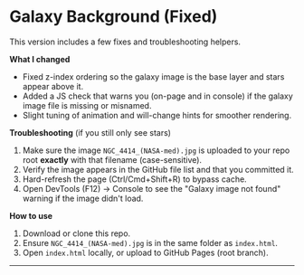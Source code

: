 # Galaxy Background (Fixed)

This version includes a few fixes and troubleshooting helpers.

**What I changed**
- Fixed z-index ordering so the galaxy image is the base layer and stars appear above it.
- Added a JS check that warns you (on-page and in console) if the galaxy image file is missing or misnamed.
- Slight tuning of animation and will-change hints for smoother rendering.

**Troubleshooting** (if you still only see stars)
1. Make sure the image `NGC_4414_(NASA-med).jpg` is uploaded to your repo root **exactly** with that filename (case-sensitive).
2. Verify the image appears in the GitHub file list and that you committed it.
3. Hard-refresh the page (Ctrl/Cmd+Shift+R) to bypass cache.
4. Open DevTools (F12) → Console to see the "Galaxy image not found" warning if the image didn't load.

**How to use**
1. Download or clone this repo.
2. Ensure `NGC_4414_(NASA-med).jpg` is in the same folder as `index.html`.
3. Open `index.html` locally, or upload to GitHub Pages (root branch).

---

